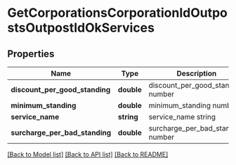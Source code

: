 # GetCorporationsCorporationIdOutpostsOutpostIdOkServices

## Properties
Name | Type | Description | Notes
------------ | ------------- | ------------- | -------------
**discount_per_good_standing** | **double** | discount_per_good_standing number | 
**minimum_standing** | **double** | minimum_standing number | 
**service_name** | **string** | service_name string | 
**surcharge_per_bad_standing** | **double** | surcharge_per_bad_standing number | 

[[Back to Model list]](../README.md#documentation-for-models) [[Back to API list]](../README.md#documentation-for-api-endpoints) [[Back to README]](../README.md)


